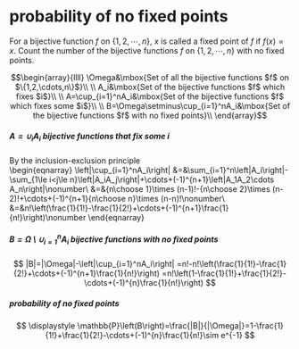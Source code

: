 # probability of no fixed points

For a bijective function $f$ on $\{1,2,\cdots,n\},$ 
$x$ is called a fixed point of $f$ if $f(x)=x$.
Count the number of the bijective functions $f$ on $\{1,2,\cdots,n\}$ with no fixed points.

$$\begin{array}{llll}
\Omega&\mbox{Set of all the bijective functions $f$ on $\{1,2,\cdots,n\}$}\\
\\
A_i&\mbox{Set of the bijective functions $f$  which fixes $i$}\\
\\
A=\cup_{i=1}^nA_i&\mbox{Set of the bijective functions $f$  which fixes some $i$}\\
\\
B=\Omega\setminus\cup_{i=1}^nA_i&\mbox{Set of the bijective functions $f$ with no fixed points}\\
\end{array}$$

##### $A=\cup_iA_i$ bijective functions that fix some $i$
By the inclusion-exclusion principle  
\begin{eqnarray}
\left|\cup_{i=1}^nA_i\right|
&=&\sum_{i=1}^n\left|A_i\right|-\sum_{1\le i<j\le n}\left|A_iA_j\right|+\cdots+(-1)^{n+1}\left|A_1A_2\cdots A_n\right|\nonumber\\
&=&{n\choose 1}\times (n-1)!-{n\choose 2}\times (n-2)!+\cdots+(-1)^{n+1}{n\choose n}\times (n-n)!\nonumber\\
&=&n!\left(\frac{1}{1!}-\frac{1}{2!}+\cdots+(-1)^{n+1}\frac{1}{n!}\right)\nonumber
\end{eqnarray}

##### $B=\Omega\setminus\cup_{i=1}^nA_i$ bijective functions with no fixed points
$$
|B|=|\Omega|-\left|\cup_{i=1}^nA_i\right|
=n!-n!\left(\frac{1}{1!}-\frac{1}{2!}+\cdots+(-1)^{n+1}\frac{1}{n!}\right)
=n!\left(1-\frac{1}{1!}+\frac{1}{2!}-\cdots+(-1)^{n}\frac{1}{n!}\right)
$$

##### probability of no fixed points
$$
\displaystyle
\mathbb{P}\left(B\right)=\frac{|B|}{|\Omega|}=1-\frac{1}{1!}+\frac{1}{2!}-\cdots+(-1)^{n}\frac{1}{n!}\sim e^{-1}
$$